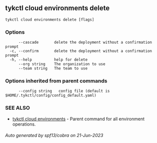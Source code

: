 ## tykctl cloud environments delete



```
tykctl cloud environments delete [flags]
```

### Options

```
      --cascade       delete the deployment without a confirmation prompt
  -c, --confirm       delete the deployment without a confirmation prompt
  -h, --help          help for delete
      --org string    The organization to use
      --team string   The team to use
```

### Options inherited from parent commands

```
      --config string   config file (default is $HOME/.tykctl/config/config_default.yaml)
```

### SEE ALSO

* [tykctl cloud environments](tykctl_cloud_environments.md)	 - Parent command for all environment operations.

###### Auto generated by spf13/cobra on 21-Jun-2023
